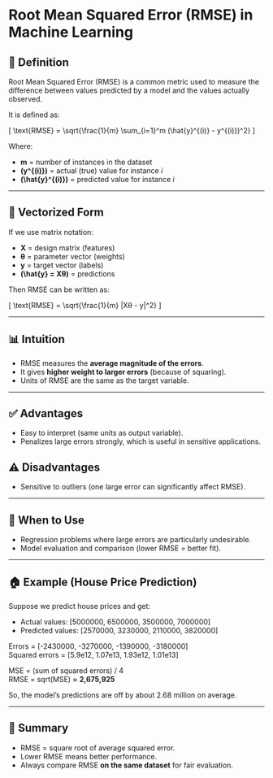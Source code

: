 # Root Mean Squared Error (RMSE) in Machine Learning

## 📘 Definition
Root Mean Squared Error (RMSE) is a common metric used to measure the difference between values predicted by a model and the values actually observed.

It is defined as:

\[
\text{RMSE} = \sqrt{\frac{1}{m} \sum_{i=1}^m (\hat{y}^{(i)} - y^{(i)})^2}
\]

Where:
- **m** = number of instances in the dataset
- **\(y^{(i)}\)** = actual (true) value for instance *i*
- **\(\hat{y}^{(i)}\)** = predicted value for instance *i*

---

## 🔹 Vectorized Form
If we use matrix notation:
- **X** = design matrix (features)
- **θ** = parameter vector (weights)
- **y** = target vector (labels)
- **\(\hat{y} = Xθ\)** = predictions

Then RMSE can be written as:

\[
\text{RMSE} = \sqrt{\frac{1}{m} \|Xθ - y\|^2}
\]

---

## 📊 Intuition
- RMSE measures the **average magnitude of the errors**.
- It gives **higher weight to larger errors** (because of squaring).
- Units of RMSE are the same as the target variable.

---

## ✅ Advantages
- Easy to interpret (same units as output variable).
- Penalizes large errors strongly, which is useful in sensitive applications.

## ⚠️ Disadvantages
- Sensitive to outliers (one large error can significantly affect RMSE).

---

## 🔑 When to Use
- Regression problems where large errors are particularly undesirable.
- Model evaluation and comparison (lower RMSE = better fit).

---

## 🏠 Example (House Price Prediction)
Suppose we predict house prices and get:

- Actual values: [5000000, 6500000, 3500000, 7000000]  
- Predicted values: [2570000, 3230000, 2110000, 3820000]  

Errors = [-2430000, -3270000, -1390000, -3180000]  
Squared errors = [5.9e12, 1.07e13, 1.93e12, 1.01e13]  

MSE = (sum of squared errors) / 4  
RMSE = sqrt(MSE) ≈ **2,675,925**  

So, the model’s predictions are off by about 2.68 million on average.

---

## 📌 Summary
- RMSE = square root of average squared error.  
- Lower RMSE means better performance.  
- Always compare RMSE **on the same dataset** for fair evaluation.


